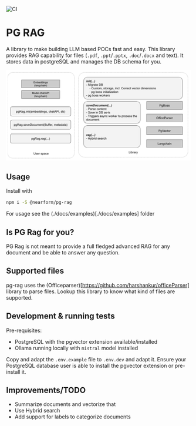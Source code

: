 ![CI](https://github.com/nearform/hub-template/actions/workflows/ci.yml/badge.svg?event=push)

# PG RAG

A library to make building LLM based POCs fast and easy.
This library provides RAG capability for files (`.pdf`, `.ppt`/`.pptx`, `.doc`/`.docx` and text). It stores data in postgreSQL and manages the DB schema for you.


![Overview](./docs/overview.png)

## Usage

Install with

```sh
npm i -S @nearform/pg-rag
```

For usage see the (./docs/examples)[./docs/examples] folder


## Is PG Rag for you?

PG Rag is not meant to provide a full fledged advanced RAG for any document and be able to answer any question.

## Supported files

pg-rag uses the (Officeparser)[https://github.com/harshankur/officeParser] library to parse files. Lookup this library to know what kind of files are supported.

## Development & running tests

Pre-requisites:
- PostgreSQL with the pgvector extension available/installed
- Ollama running locally with `mistral` model installed

Copy and adapt the `.env.example` file to `.env.dev` and adapt it.
Ensure your PostgreSQL database user is able to install the pgvector extension or pre-install it.

## Improvements/TODO

- Summarize documents and vectorize that
- Use Hybrid search
- Add support for labels to categorize documents